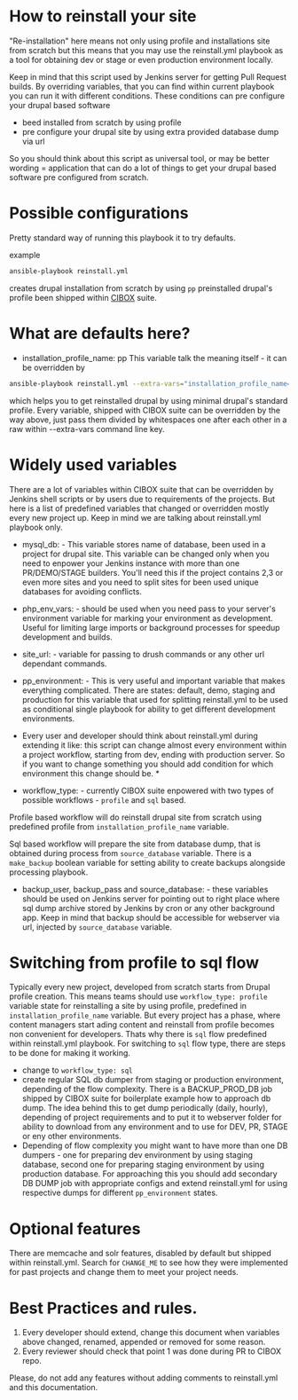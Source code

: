How to reinstall your site
=====

"Re-installation" here means not only using profile and installations site from scratch
but this means that you may use the reinstall.yml playbook as a tool for obtaining
dev or stage or even production environment locally.

Keep in mind that this script used by Jenkins server for getting Pull Request builds.
By overriding variables, that you can find within current playbook you can run it
with different conditions. These conditions can pre configure your drupal based software
- beed installed from scratch by using profile
- pre configure your drupal site by using extra provided database dump via url

So you should think about this script as universal tool, or may be better wording = application
that can do a lot of things to get your drupal based software pre configured from scratch.

Possible configurations
=====

Pretty standard way of running this playbook it to try defaults.

example
```sh
ansible-playbook reinstall.yml
```
creates drupal installation from scratch by using ```pp``` preinstalled drupal's profile
been shipped within [CIBOX](https://github.com/propeoplemd/cibox) suite.

What are defaults here?
=====

- installation_profile_name: pp
This variable talk the meaning itself - it can be overridden by
```sh
ansible-playbook reinstall.yml --extra-vars="installation_profile_name=minimal"
```
which helps you to get reinstalled drupal by using minimal drupal's standard profile.
Every variable, shipped with CIBOX suite can be overridden by the way above, just pass
them divided by whitespaces one after each other in a raw within --extra-vars command line key.

Widely used variables
=====

There are a lot of variables within CIBOX suite that can be overridden by Jenkins shell scripts
or by users due to requirements of the projects.
But here is a list of predefined variables that changed or overridden mostly every new project up.
Keep in mind we are talking about reinstall.yml playbook only.

- mysql_db: - This variable stores name of database, been used in a project for drupal site.
 This variable can be changed only when you need to enpower your Jenkins instance with more than
 one PR/DEMO/STAGE builders. You'll need this if the project contains 2,3 or even more sites and
 you need to split sites for been used unique databases for avoiding conflicts.
 
- php_env_vars: - should be used when you need pass to your server's environment variable for 
 marking your environment as development. Useful for limiting large imports or background processes
 for speedup development and builds.

- site_url: - variable for passing to drush commands or any other url dependant commands.

- pp_environment: - This is very useful and important variable that makes everything complicated.
 There are states: default, demo, staging and production for this variable that used for splitting
 reinstall.yml to be used as conditional single playbook for ability to get different development
 environments.
 * Every user and developer should think about reinstall.yml during extending it like:
 this script can change almost every environment within a project workflow, starting from dev, ending
 with production server. So if you want to change something you should add condition for which
 environment this change should be. *

- workflow_type: - currently CIBOX suite enpowered with two types of possible workflows - ```profile```
 and ```sql``` based. 
 
 Profile based workflow will do reinstall drupal site from scratch using predefined
 profile from ```installation_profile_name``` variable. 
 
 Sql based workflow will prepare the site from database dump, that is obtained during process from 
 ```source_database``` variable. There is a ```make_backup``` boolean variable for setting ability to
 create backups alongside processing playbook.
 
- backup_user, backup_pass and source_database: - these variables should be used on Jenkins server for
pointing out to right place where sql dump archive stored by Jenkins by cron or any other background app.
 Keep in mind that backup should be accessible for webserver via url, injected by ```source_database```
 variable.
 
Switching from profile to sql flow
=====

Typically every new project, developed from scratch starts from Drupal profile creation.
This means teams should use ```workflow_type: profile``` variable state for reinstalling a site by
using profile, predefined in ```installation_profile_name``` variable.
But every project has a phase, where content managers start ading content and reinstall from profile
becomes non convenient for developers. Thats why there is ```sql``` flow predefined within reinstall.yml
playbook.
For switching to ```sql``` flow type, there are steps to be done for making it working.
- change to ```workflow_type: sql```
- create regular SQL db dumper from staging or production environment, depending of the flow complexity.
 There is a BACKUP_PROD_DB job shipped by CIBOX suite for boilerplate example how to approach db dump.
 The idea behind this to get dump periodically (daily, hourly), depending of project requirements and
 to put it to webserver folder for ability to download from any environment and to use for DEV, PR, STAGE
 or eny other environments.
- Depending of flow complexity you might want to have more than one DB dumpers - one for preparing dev
 environment by using staging database, second one for preparing staging environment by using production
 database. For approaching this you should add secondary DB DUMP job with appropriate configs and extend
 reinstall.yml for using respective dumps for different ```pp_environment``` states. 

Optional features
=====

There are memcache and solr features, disabled by default but shipped within reinstall.yml.
Search for ```CHANGE_ME``` to see how they were implemented for past projects and change them to meet
your project needs.
 
Best Practices and rules.
====

1. Every developer should extend, change this document when variables above changed, renamed, appended or 
removed for some reason.
2. Every reviewer should check that point 1 was done during PR to CIBOX repo.

Please, do not add any features without adding comments to reinstall.yml and this documentation.